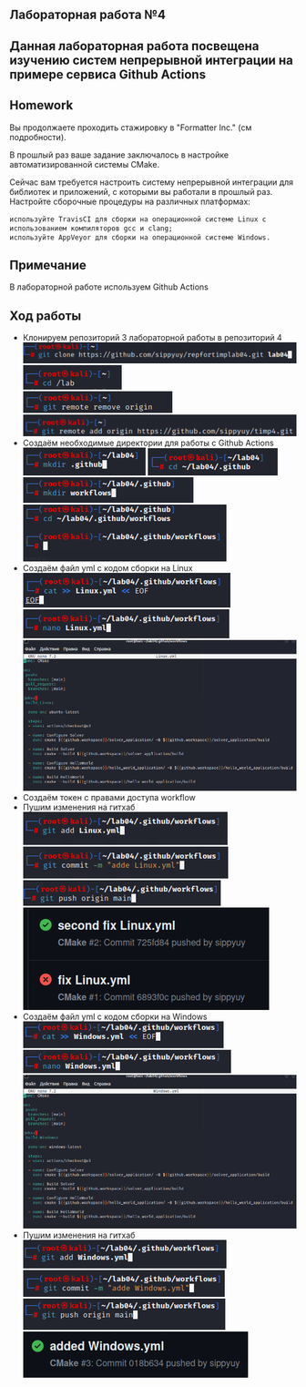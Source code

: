 ## Лабораторная работа №4
## Данная лабораторная работа посвещена изучению систем непрерывной интеграции на примере сервиса Github Actions
## Homework
Вы продолжаете проходить стажировку в "Formatter Inc." (см подробности).

В прошлый раз ваше задание заключалось в настройке автоматизированной системы CMake.

Сейчас вам требуется настроить систему непрерывной интеграции для библиотек и приложений, с которыми вы работали в прошлый раз. Настройте сборочные процедуры на различных платформах:

    используйте TravisCI для сборки на операционной системе Linux с использованием компиляторов gcc и clang;
    используйте AppVeyor для сборки на операционной системе Windows.
## Примечание
В лабораторной работе используем Github Actions
## Ход работы
- Клонируем репозиторий 3 лабораторной работы в репозиторий 4
  ![](https://github.com/sippyuy/timp4/blob/main/screens/1.png)                               
  ![](https://github.com/sippyuy/timp4/blob/main/screens/2.png)                           
  ![](https://github.com/sippyuy/timp4/blob/main/screens/3.png)                        
  ![](https://github.com/sippyuy/timp4/blob/main/screens/4.png)                    
- Создаём необходимые директории для работы с Github Actions
  ![](https://github.com/sippyuy/timp4/blob/main/screens/5.png)
  ![](https://github.com/sippyuy/timp4/blob/main/screens/6.png)
  ![](https://github.com/sippyuy/timp4/blob/main/screens/7.png)
  ![](https://github.com/sippyuy/timp4/blob/main/screens/8.png)
- Создаём файл yml с кодом сборки на Linux
  ![](https://github.com/sippyuy/timp4/blob/main/screens/9.png)
  ![](https://github.com/sippyuy/timp4/blob/main/screens/10.png)
  ![](https://github.com/sippyuy/timp4/blob/main/screens/11.png)
- Создаём токен с правами доступа workflow
- Пушим изменения на гитхаб
  ![](https://github.com/sippyuy/timp4/blob/main/screens/12.png)
  ![](https://github.com/sippyuy/timp4/blob/main/screens/13.png)
  ![](https://github.com/sippyuy/timp4/blob/main/screens/14.png)
  ![](https://github.com/sippyuy/timp4/blob/main/screens/15.png)
- Создаём файл yml с кодом сборки на Windows
  ![](https://github.com/sippyuy/timp4/blob/main/screens/16.png)
  ![](https://github.com/sippyuy/timp4/blob/main/screens/17.png)
  ![](https://github.com/sippyuy/timp4/blob/main/screens/18.png)
- Пушим изменения на гитхаб
  ![](https://github.com/sippyuy/timp4/blob/main/screens/19.png)
  ![](https://github.com/sippyuy/timp4/blob/main/screens/20.png)
  ![](https://github.com/sippyuy/timp4/blob/main/screens/21.png)
  ![](https://github.com/sippyuy/timp4/blob/main/screens/22.png)
  
